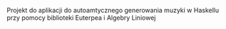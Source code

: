 
Projekt do aplikacji do autoamtycznego generowania muzyki w Haskellu przy pomocy biblioteki Euterpea i Algebry Liniowej
